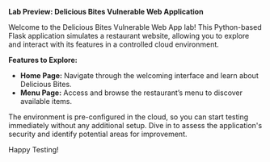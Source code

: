**Lab Preview: Delicious Bites Vulnerable Web Application**

Welcome to the Delicious Bites Vulnerable Web App lab! This Python-based Flask application simulates a restaurant website, allowing you to explore and interact with its features in a controlled cloud environment.

**Features to Explore:**

- **Home Page:** Navigate through the welcoming interface and learn about Delicious Bites.
- **Menu Page:** Access and browse the restaurant’s menu to discover available items.

The environment is pre-configured in the cloud, so you can start testing immediately without any additional setup. Dive in to assess the application's security and identify potential areas for improvement.

Happy Testing!